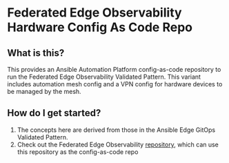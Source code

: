# Federated Edge Observability Hardware Config As Code Repo

## What is this?

This provides an Ansible Automation Platform config-as-code repository to run the Federated Edge Observability Validated Pattern. This variant includes automation mesh config and a VPN config for hardware devices to be managed by the mesh.

## How do I get started?

1. The concepts here are derived from those in the Ansible Edge GitOps Validated Pattern.
1. Check out the Federated Edge Observability [repository](https://github.com/validatedpatterns-sandbox/federated-edge-observability), which can use this repository as the config-as-code repo

